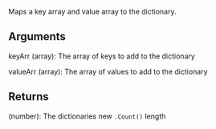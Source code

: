 Maps a key array and value array to the dictionary.

## Arguments
keyArr (array): The array of keys to add to the dictionary

valueArr (array): The array of values to add to the dictionary


## Returns
(number): The dictionaries new `.Count()` length
